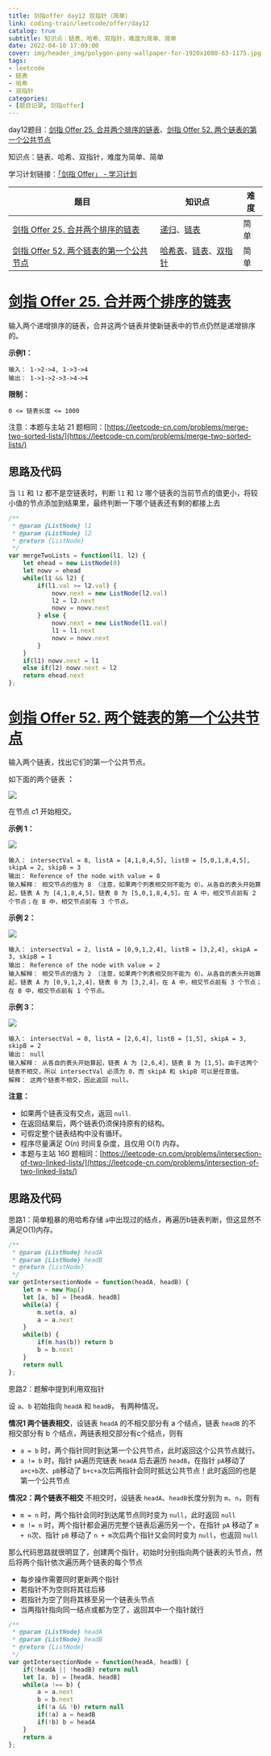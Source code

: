 ```yaml
---
title: 剑指offer day12 双指针（简单）
link: coding-train/leetcode/offer/day12
catalog: true
subtitle: 知识点：链表、哈希、双指针，难度为简单、简单
date: 2022-04-10 17:09:00
cover: img/header_img/polygon-pony-wallpaper-for-1920x1080-63-1175.jpg
tags:
- leetcode
- 链表
- 哈希
- 双指针
categories:
- [题目记录, 剑指offer]
---
```

day12题目：[剑指 Offer 25. 合并两个排序的链表](https://leetcode-cn.com/problems/he-bing-liang-ge-pai-xu-de-lian-biao-lcof/)、[剑指 Offer 52. 两个链表的第一个公共节点](https://leetcode-cn.com/problems/liang-ge-lian-biao-de-di-yi-ge-gong-gong-jie-dian-lcof/)

知识点：链表、哈希、双指针，难度为简单、简单

学习计划链接：[「剑指 Offer」 - 学习计划](https://leetcode-cn.com/study-plan/lcof/?progress=7jn70jr)

| 题目                                                                                                                             | 知识点                                                                                                                                       | 难度 |
| -------------------------------------------------------------------------------------------------------------------------------- | -------------------------------------------------------------------------------------------------------------------------------------------- | ---- |
| [剑指 Offer 25. 合并两个排序的链表](https://leetcode-cn.com/problems/he-bing-liang-ge-pai-xu-de-lian-biao-lcof/)                    | [递归](https://leetcode-cn.com/tag/recursion)、[链表](https://leetcode-cn.com/tag/linked-list)                                                     | 简单 |
| [剑指 Offer 52. 两个链表的第一个公共节点](https://leetcode-cn.com/problems/liang-ge-lian-biao-de-di-yi-ge-gong-gong-jie-dian-lcof/) | [哈希表](https://leetcode-cn.com/tag/hash-table)、[链表](https://leetcode-cn.com/tag/linked-list)、[双指针](https://leetcode-cn.com/tag/two-pointers) | 简单 |

# [剑指 Offer 25. 合并两个排序的链表](https://leetcode-cn.com/problems/he-bing-liang-ge-pai-xu-de-lian-biao-lcof/)

输入两个递增排序的链表，合并这两个链表并使新链表中的节点仍然是递增排序的。

**示例1：**

```
输入： 1->2->4, 1->3->4
输出： 1->1->2->3->4->4
```

**限制：**

`0 <= 链表长度 <= 1000`

注意：本题与主站 21 题相同：[https://leetcode-cn.com/problems/merge-two-sorted-lists/](https://leetcode-cn.com/problems/merge-two-sorted-lists/)

## 思路及代码

当 `l1` 和 `l2` 都不是空链表时，判断 `l1` 和 `l2` 哪个链表的当前节点的值更小，将较小值的节点添加到结果里，最终判断一下哪个链表还有剩的都接上去

```javascript
/**
 * @param {ListNode} l1
 * @param {ListNode} l2
 * @return {ListNode}
 */
var mergeTwoLists = function(l1, l2) {
    let ehead = new ListNode(0)
    let nowv = ehead
    while(l1 && l2) {
        if(l1.val >= l2.val) {
            nowv.next = new ListNode(l2.val)
            l2 = l2.next
            nowv = nowv.next
        } else {
            nowv.next = new ListNode(l1.val)
            l1 = l1.next
            nowv = nowv.next
        }
    }
    if(l1) nowv.next = l1
    else if(l2) nowv.next = l2
    return ehead.next
};
```

# [剑指 Offer 52. 两个链表的第一个公共节点](https://leetcode-cn.com/problems/liang-ge-lian-biao-de-di-yi-ge-gong-gong-jie-dian-lcof/)

输入两个链表，找出它们的第一个公共节点。

如下面的两个链表 **：**

![](https://backblaze.cosine.ren/juejin/09630395c9ed409cbe6b6c29278aadc3~Tplv-K3u1fbpfcp-Zoom-1.png)

在节点 c1 开始相交。

**示例 1：**

![](https://backblaze.cosine.ren/juejin/5d68825371794dd48e36c7432e2f87ab~Tplv-K3u1fbpfcp-Zoom-1.png)

```
输入： intersectVal = 8, listA = [4,1,8,4,5], listB = [5,0,1,8,4,5], skipA = 2, skipB = 3
输出： Reference of the node with value = 8
输入解释： 相交节点的值为 8 （注意，如果两个列表相交则不能为 0）。从各自的表头开始算起，链表 A 为 [4,1,8,4,5]，链表 B 为 [5,0,1,8,4,5]。在 A 中，相交节点前有 2 个节点；在 B 中，相交节点前有 3 个节点。
```

**示例 2：**

![](https://backblaze.cosine.ren/juejin/C0ef34bea01b4cad94002457175ac1e2~Tplv-K3u1fbpfcp-Zoom-1.png)

```
输入： intersectVal = 2, listA = [0,9,1,2,4], listB = [3,2,4], skipA = 3, skipB = 1
输出： Reference of the node with value = 2
输入解释： 相交节点的值为 2 （注意，如果两个列表相交则不能为 0）。从各自的表头开始算起，链表 A 为 [0,9,1,2,4]，链表 B 为 [3,2,4]。在 A 中，相交节点前有 3 个节点；在 B 中，相交节点前有 1 个节点。
```

**示例 3：**

![](https://backblaze.cosine.ren/juejin/928e6ca68669418286a9a3738a3c8f2e~Tplv-K3u1fbpfcp-Zoom-1.png)

```
输入： intersectVal = 0, listA = [2,6,4], listB = [1,5], skipA = 3, skipB = 2
输出： null
输入解释： 从各自的表头开始算起，链表 A 为 [2,6,4]，链表 B 为 [1,5]。由于这两个链表不相交，所以 intersectVal 必须为 0，而 skipA 和 skipB 可以是任意值。
解释： 这两个链表不相交，因此返回 null。
```

**注意：**

- 如果两个链表没有交点，返回 `null`.
- 在返回结果后，两个链表仍须保持原有的结构。
- 可假定整个链表结构中没有循环。
- 程序尽量满足 O(*n*) 时间复杂度，且仅用 O(*1*) 内存。
- 本题与主站 160 题相同：[https://leetcode-cn.com/problems/intersection-of-two-linked-lists/](https://leetcode-cn.com/problems/intersection-of-two-linked-lists/)

## 思路及代码

思路1：简单粗暴的用哈希存储 `a`中出现过的结点，再遍历b链表判断，但这显然不满足O(1)内存。

```javascript
/**
 * @param {ListNode} headA
 * @param {ListNode} headB
 * @return {ListNode}
 */
var getIntersectionNode = function(headA, headB) {
    let m = new Map()
    let [a, b] = [headA, headB]
    while(a) {
        m.set(a, a)
        a = a.next
    }
    while(b) {
        if(m.has(b)) return b
        b = b.next
    }
    return null
};
```

思路2：题解中提到利用双指针

设 `a`、`b` 初始指向 `headA` 和 `headB`，
有两种情况，

**情况1 两个链表相交**，设链表 `headA` 的不相交部分有 a 个结点，链表 `headB` 的不相交部分有 b 个结点，两链表相交部分有c个结点，则有

- `a = b` 时，两个指针同时到达第一个公共节点，此时返回这个公共节点就行。
- `a != b` 时，指针 `pA`遍历完链表 `headA` 后去遍历 `headB`，在指针 `pA`移动了 `a+c+b`次、`pB`移动了 `b+c+a`次后两指针会同时抵达公共节点！此时返回的也是第一个公共节点

**情况2：两个链表不相交**
不相交时，设链表 `headA`、`headB`长度分别为 `m`、`n`，则有

- `m = n` 时，两个指针会同时到达尾节点同时变为 `null`，此时返回 `null`
- `m != n` 时，两个指针都会遍历完整个链表后遍历另一个，在指针 `pA` 移动了 `m + n`次、指针 `pB` 移动了 `n + m`次后两个指针又会同时变为 `null`，也返回 `null`

那么代码思路就很明显了，创建两个指针，初始时分别指向两个链表的头节点，然后将两个指针依次遍历两个链表的每个节点

- 每步操作需要同时更新两个指针
- 若指针不为空则将其往后移
- 若指针为空了则将其移至另一个链表头节点
- 当两指针指向同一结点或都为空了，返回其中一个指针就行

```javascript
/**
 * @param {ListNode} headA
 * @param {ListNode} headB
 * @return {ListNode}
 */
var getIntersectionNode = function(headA, headB) {
    if(!headA || !headB) return null
    let [a, b] = [headA, headB]
    while(a !== b) {
        a = a.next
        b = b.next
        if(!a && !b) return null
        if(!a) a = headB
        if(!b) b = headA
    }
    return a
};
```
